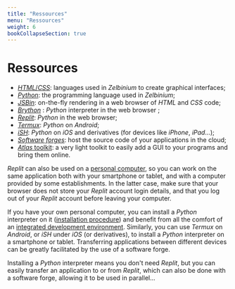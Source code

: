 ```yaml
---
title: "Ressources"
menu: "Ressources"
weight: 6
bookCollapseSection: true
---
```


# Ressources

- [*HTML*/*CSS*](./html): languages used in *Zelbinium* to create graphical interfaces;
- [*Python*](./python): the programming language used in *Zelbinium*;
- [*JSBin*](./jsbin/): on-the-fly rendering in a web browser of *HTML* and *CSS* code;
- [*Brython*](./brython) : *Python* interpreter in the web browser ;
- [*Replit*](./replit): *Python* in the web browser;
- [*Termux*](./termux): *Python* on *Android*;
- [*iSH*](./ish): *Python* on *iOS* and derivatives (for devices like *iPhone*, *iPad*…);
- [*Software forges*](./forges): host the source code of your applications in the cloud;
- [*Atlas* toolkit](./atk): a very light toolkit to easily add a GUI to your programs and bring them online.

*Replit* can also be used on a [personal computer](https://en.wikipedia.org/wiki/Personal_computer), so you can work on the same application both with your smartphone or tablet, and with a computer provided by some establishments. In the latter case, make sure that your browser does not store your *Replit* account login details, and that you log out of your *Replit* account before leaving your computer.

If you have your own personal computer, you can install a *Python* interpreter on it ([installation procedure](https://www.python.org/downloads/)) and benefit from all the comfort of an [integrated development environment](https://en.wikipedia.org/wiki/Integrated_development_environment). Similarly, you can use *Termux* on *Android*, or *iSH* under *iOS* (or derivatives), to install a *Python* interpreter on a smartphone or tablet. Transferring applications between different devices can be greatly facilitated by the use of a software forge.

Installing a *Python* interpreter means you don't need *Replit*, but you can easily transfer an application to or from *Replit*, which can also be done with a software forge, allowing it to be used in parallel...

<!-- Helpers -->


<link rel="stylesheet" type="text/css" href="/resources.css"/>
<script src="/resources.js"></script>

